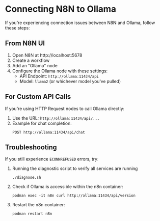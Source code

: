 # Connecting N8N to Ollama

If you're experiencing connection issues between N8N and Ollama, follow these steps:

## From N8N UI

1. Open N8N at http://localhost:5678
2. Create a workflow
3. Add an "Ollama" node
4. Configure the Ollama node with these settings:
   - API Endpoint: `http://ollama:11434/api`
   - Model: `llama2` (or whichever model you've pulled)

## For Custom API Calls

If you're using HTTP Request nodes to call Ollama directly:

1. Use the URL: `http://ollama:11434/api/...`
2. Example for chat completion:
   ```
   POST http://ollama:11434/api/chat
   ```

## Troubleshooting

If you still experience `ECONNREFUSED` errors, try:

1. Running the diagnostic script to verify all services are running
   ```
   ./diagnose.sh
   ```

2. Check if Ollama is accessible within the n8n container:
   ```
   podman exec -it n8n curl http://ollama:11434/api/version
   ```

3. Restart the n8n container:
   ```
   podman restart n8n
   ```
